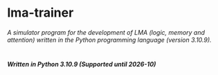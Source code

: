 # lma-trainer
###### A simulator program for the development of LMA (logic, memory and attention) written in the Python programming language (version 3.10.9).
#
##### Written in Python 3.10.9 (Supported until 2026-10)
